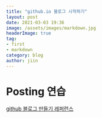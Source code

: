 ```yaml
---
title: "github.io 블로그 시작하기"
layout: post
date: 2021-03-03 19:36
image: /assets/images/markdown.jpg
headerImage: true
tag:
- first
- markdown
category: blog
author: jiin
---
```


# Posting 연습

[github 블로그 만들기 레퍼런스](https://devinlife.com/howto/)
